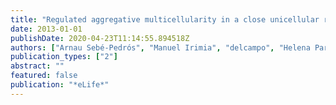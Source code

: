```yaml
---
title: "Regulated aggregative multicellularity in a close unicellular relative of metazoa"
date: 2013-01-01
publishDate: 2020-04-23T11:14:55.894518Z
authors: ["Arnau Sebé-Pedrós", "Manuel Irimia", "delcampo", "Helena Parra-Acero", "Carsten Russ", "Chad Nusbaum", "Benjamin J Blencowe", "Iñaki Ruiz-Trillo"]
publication_types: ["2"]
abstract: ""
featured: false
publication: "*eLife*"
---
```

